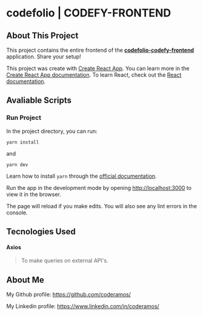 # codefolio | CODEFY-FRONTEND

## About This Project

This project contains the entire frontend of the **[codefolio-codefy-frontend](https://github.com/coderamos/codefolio-codefy-frontend)** application. Share your setup!

This project was create with [Create React App](https://facebook.github.io/create-react-app/). You can learn more in the [Create React App documentation](https://facebook.github.io/create-react-app/docs/getting-started). To learn React, check out the [React documentation](https://reactjs.org/).

## Avaliable Scripts

### Run Project

In the project directory, you can run:

```
yarn install
```

and

```
yarn dev
```

Learn how to install `yarn` through the [official documentation](https://yarnpkg.com/pt-BR/docs/install).

Run the app in the development mode by opening [http://localhost:3000](http://localhost:3000) to view it in the browser.

The page will reload if you make edits. You will also see any lint errors in the console.

## Tecnologies Used

#### Axios

> To make queries on external API's.

## About Me

My Github profile: https://github.com/coderamos/

My Linkedin profile: https://www.linkedin.com/in/coderamos/
